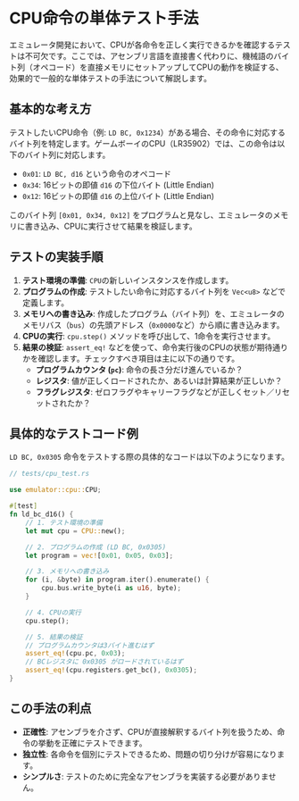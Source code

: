 # CPU命令の単体テスト手法

エミュレータ開発において、CPUが各命令を正しく実行できるかを確認するテストは不可欠です。ここでは、アセンブリ言語を直接書く代わりに、機械語のバイト列（オペコード）を直接メモリにセットアップしてCPUの動作を検証する、効果的で一般的な単体テストの手法について解説します。

## 基本的な考え方

テストしたいCPU命令（例: `LD BC, 0x1234`）がある場合、その命令に対応するバイト列を特定します。ゲームボーイのCPU（LR35902）では、この命令は以下のバイト列に対応します。

- `0x01`: `LD BC, d16` という命令のオペコード
- `0x34`: 16ビットの即値 `d16` の下位バイト (Little Endian)
- `0x12`: 16ビットの即値 `d16` の上位バイト (Little Endian)

このバイト列 `[0x01, 0x34, 0x12]` をプログラムと見なし、エミュレータのメモリに書き込み、CPUに実行させて結果を検証します。

## テストの実装手順

1.  **テスト環境の準備**: `CPU`の新しいインスタンスを作成します。
2.  **プログラムの作成**: テストしたい命令に対応するバイト列を `Vec<u8>` などで定義します。
3.  **メモリへの書き込み**: 作成したプログラム（バイト列）を、エミュレータのメモリバス（`bus`）の先頭アドレス（`0x0000`など）から順に書き込みます。
4.  **CPUの実行**: `cpu.step()` メソッドを呼び出して、1命令を実行させます。
5.  **結果の検証**: `assert_eq!` などを使って、命令実行後のCPUの状態が期待通りかを確認します。チェックすべき項目は主に以下の通りです。
    -   **プログラムカウンタ (`pc`)**: 命令の長さ分だけ進んでいるか？
    -   **レジスタ**: 値が正しくロードされたか、あるいは計算結果が正しいか？
    -   **フラグレジスタ**: ゼロフラグやキャリーフラグなどが正しくセット／リセットされたか？

## 具体的なテストコード例

`LD BC, 0x0305` 命令をテストする際の具体的なコードは以下のようになります。

```rust
// tests/cpu_test.rs

use emulator::cpu::CPU;

#[test]
fn ld_bc_d16() {
    // 1. テスト環境の準備
    let mut cpu = CPU::new();

    // 2. プログラムの作成 (LD BC, 0x0305)
    let program = vec![0x01, 0x05, 0x03];

    // 3. メモリへの書き込み
    for (i, &byte) in program.iter().enumerate() {
        cpu.bus.write_byte(i as u16, byte);
    }

    // 4. CPUの実行
    cpu.step();

    // 5. 結果の検証
    // プログラムカウンタは3バイト進むはず
    assert_eq!(cpu.pc, 0x03);
    // BCレジスタに 0x0305 がロードされているはず
    assert_eq!(cpu.registers.get_bc(), 0x0305);
}
```

## この手法の利点

- **正確性**: アセンブラを介さず、CPUが直接解釈するバイト列を扱うため、命令の挙動を正確にテストできます。
- **独立性**: 各命令を個別にテストできるため、問題の切り分けが容易になります。
- **シンプルさ**: テストのために完全なアセンブラを実装する必要がありません。
